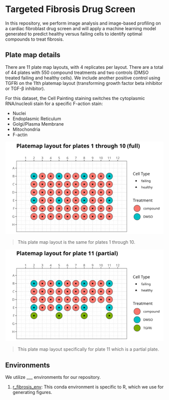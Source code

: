 # Targeted Fibrosis Drug Screen

In this repository, we perform image analysis and image-based profiling on a cardiac fibroblast drug screen and will apply a machine learning model generated to predict healthy versus failing cells to identify optimal compounds to treat fibrosis.

## Plate map details

There are 11 plate map layouts, with 4 replicates per layout.
There are a total of 44 plates with 550 compound treatments and two controls (DMSO treated failing and healthy cells).
We include another positive control using TGFRi on the 11th platemap layout (transforming growth factor beta inhibitor or TGF-β inhibitor).

For this dataset, the Cell Painting staining switches the cytoplasmic RNA/nucleoli stain for a specific F-action stain:

- Nuclei
- Endoplasmic Reticulum
- Golgi/Plasma Membrane
- Mitochondria
- F-actin

![example_platemap_full](./metadata/platemap_fig/example_platemap_full_plates.png)

> This plate map layout is the same for plates 1 through 10.

![example_platemap_partial](./metadata/platemap_fig/example_platemap_partial_plate.png)

> This plate map layout specifically for plate 11 which is a partial plate.
## Environments

We utilize ___ environments for our repository.

1. [r_fibrosis_env](./r_fibrosis_env.yml): This conda environment is specific to R, which we use for generating figures.
